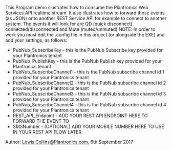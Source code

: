 This Program demo illustrates how to consume the Plantronics Web Services API realtime stream.
It also illustrates how to forward those events (as JSON) onto another REST Service API for 
example to connect to another system.
The events it will look for are QD (quick disconnect) connected/disconnected and Mute (muted/unmuted)
NOTE: In order to work you must edit the .config file in this project (or alongside the EXE) and add
your settings, as follows:
- PubNub_SubscribeKey - this is the PubNub Subscribe key provided for your Plantronics tenant
- PubNub_PublishKey - this is the PubNub Publish key provided for your Plantronics tenant
- PubNub_SubscribeChannel1 - this is the PubNub subscribe channel id 1 provided for your Plantronics tenant
- PubNub_SubscribeChannel2 - this is the PubNub subscribe channel id 2 provided for your Plantronics tenant
- PubNub_SubscribeChannel3 - this is the PubNub subscribe channel id 3 provided for your Plantronics tenant
- PubNub_SubscribeChannel4 - this is the PubNub subscribe channel id 4 provided for your Plantronics tenant
- REST_API_Endpoint - ADD YOUR REST API ENDPOINT HERE TO FORWARD THE EVENT TO
- SMSNumber - (OPTIONAL) ADD YOUR MOBILE NUMBER HERE TO USE IN YOUR REST API FLOW LATER
    
Author: Lewis.Collins@Plantronics.com, 6th September 2017

